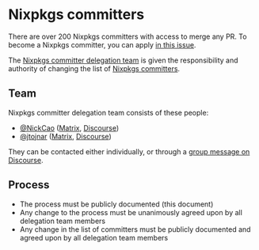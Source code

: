# Nixpkgs committers

There are over 200 Nixpkgs committers with access to merge any PR.
To become a Nixpkgs committer, you can apply [in this issue](https://github.com/NixOS/nixpkgs/issues/321665).

The [Nixpkgs committer delegation team](#team) is given the responsibility and authority of changing the list of [Nixpkgs committers](https://github.com/orgs/NixOS/teams/nixpkgs-committers).

## Team

Nixpkgs committer delegation team consists of these people:

- [@NickCao](https://github.com/NickCao) ([Matrix](https://matrix.to/#/@nickcao:nichi.co), [Discourse](https://discourse.nixos.org/u/nickcao))
- [@jtojnar](https://github.com/jtojnar) ([Matrix](https://matrix.to/#/@jtojnar:matrix.org), [Discourse](https://discourse.nixos.org/u/jtojnar))

They can be contacted either individually, or through a [group message on Discourse](https://discourse.nixos.org/g/nixpkgs-nominations).

## Process
- The process must be publicly documented (this document)
- Any change to the process must be unanimously agreed upon by all delegation team members
- Any change in the list of committers must be publicly documented and agreed upon by all delegation team members
